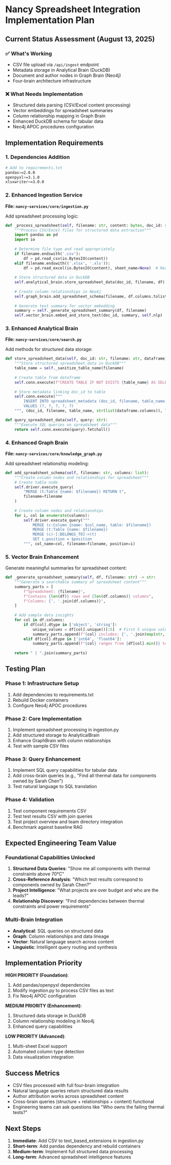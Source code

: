 # Nancy Spreadsheet Integration Implementation Plan

## Current Status Assessment (August 13, 2025)

### ✅ What's Working
- CSV file upload via `/api/ingest` endpoint
- Metadata storage in Analytical Brain (DuckDB)
- Document and author nodes in Graph Brain (Neo4j)
- Four-brain architecture infrastructure

### ❌ What Needs Implementation
- Structured data parsing (CSV/Excel content processing)
- Vector embeddings for spreadsheet summaries
- Column relationship mapping in Graph Brain
- Enhanced DuckDB schema for tabular data
- Neo4j APOC procedures configuration

## Implementation Requirements

### 1. Dependencies Addition
```bash
# Add to requirements.txt
pandas>=2.0.0
openpyxl>=3.1.0
xlsxwriter>=3.0.0
```

### 2. Enhanced Ingestion Service

**File: `nancy-services/core/ingestion.py`**

Add spreadsheet processing logic:
```python
def _process_spreadsheet(self, filename: str, content: bytes, doc_id: str):
    """Process CSV/Excel files for structured data extraction"""
    import pandas as pd
    import io
    
    # Determine file type and read appropriately
    if filename.endswith('.csv'):
        df = pd.read_csv(io.BytesIO(content))
    elif filename.endswith(('.xlsx', '.xls')):
        df = pd.read_excel(io.BytesIO(content), sheet_name=None)  # Read all sheets
    
    # Store structured data in DuckDB
    self.analytical_brain.store_spreadsheet_data(doc_id, filename, df)
    
    # Create column relationships in Neo4j
    self.graph_brain.add_spreadsheet_schema(filename, df.columns.tolist())
    
    # Generate text summary for vector embedding
    summary = self._generate_spreadsheet_summary(df, filename)
    self.vector_brain.embed_and_store_text(doc_id, summary, self.nlp)
```

### 3. Enhanced Analytical Brain

**File: `nancy-services/core/search.py`**

Add methods for structured data storage:
```python
def store_spreadsheet_data(self, doc_id: str, filename: str, dataframe):
    """Store structured spreadsheet data in DuckDB"""
    table_name = self._sanitize_table_name(filename)
    
    # Create table from dataframe
    self.conn.execute(f"CREATE TABLE IF NOT EXISTS {table_name} AS SELECT * FROM dataframe")
    
    # Store metadata linking doc_id to table
    self.conn.execute("""
        INSERT INTO spreadsheet_metadata (doc_id, filename, table_name, columns, row_count)
        VALUES (?, ?, ?, ?, ?)
    """, (doc_id, filename, table_name, str(list(dataframe.columns)), len(dataframe)))

def query_spreadsheet_data(self, query: str):
    """Execute SQL queries on spreadsheet data"""
    return self.conn.execute(query).fetchall()
```

### 4. Enhanced Graph Brain

**File: `nancy-services/core/knowledge_graph.py`**

Add spreadsheet relationship modeling:
```python
def add_spreadsheet_schema(self, filename: str, columns: list):
    """Create column nodes and relationships for spreadsheet"""
    # Create table node
    self.driver.execute_query(
        "MERGE (t:Table {name: $filename}) RETURN t",
        filename=filename
    )
    
    # Create column nodes and relationships
    for i, col in enumerate(columns):
        self.driver.execute_query("""
            MERGE (c:Column {name: $col_name, table: $filename})
            MERGE (t:Table {name: $filename})
            MERGE (c)-[:BELONGS_TO]->(t)
            SET c.position = $position
        """, col_name=col, filename=filename, position=i)
```

### 5. Vector Brain Enhancement

Generate meaningful summaries for spreadsheet content:
```python
def _generate_spreadsheet_summary(self, df, filename: str) -> str:
    """Generate a searchable summary of spreadsheet content"""
    summary_parts = [
        f"Spreadsheet: {filename}",
        f"Contains {len(df)} rows and {len(df.columns)} columns",
        f"Columns: {', '.join(df.columns)}",
    ]
    
    # Add sample data insights
    for col in df.columns:
        if df[col].dtype in ['object', 'string']:
            unique_values = df[col].unique()[:5]  # First 5 unique values
            summary_parts.append(f"{col} includes: {', '.join(map(str, unique_values))}")
        elif df[col].dtype in ['int64', 'float64']:
            summary_parts.append(f"{col} ranges from {df[col].min()} to {df[col].max()}")
    
    return " | ".join(summary_parts)
```

## Testing Plan

### Phase 1: Infrastructure Setup
1. Add dependencies to requirements.txt
2. Rebuild Docker containers
3. Configure Neo4j APOC procedures

### Phase 2: Core Implementation
1. Implement spreadsheet processing in ingestion.py
2. Add structured storage to AnalyticalBrain
3. Enhance GraphBrain with column relationships
4. Test with sample CSV files

### Phase 3: Query Enhancement
1. Implement SQL query capabilities for tabular data
2. Add cross-brain queries (e.g., "Find all thermal data for components owned by Sarah Chen")
3. Test natural language to SQL translation

### Phase 4: Validation
1. Test component requirements CSV
2. Test test results CSV with join queries
3. Test project overview and team directory integration
4. Benchmark against baseline RAG

## Expected Engineering Team Value

### Foundational Capabilities Unlocked
1. **Structured Data Queries**: "Show me all components with thermal constraints above 70°C"
2. **Cross-Reference Analysis**: "Which test results correspond to components owned by Sarah Chen?"
3. **Project Intelligence**: "What projects are over budget and who are the leads?"
4. **Relationship Discovery**: "Find dependencies between thermal constraints and power requirements"

### Multi-Brain Integration
- **Analytical**: SQL queries on structured data
- **Graph**: Column relationships and data lineage
- **Vector**: Natural language search across content
- **Linguistic**: Intelligent query routing and synthesis

## Implementation Priority

**HIGH PRIORITY (Foundation)**:
1. Add pandas/openpyxl dependencies
2. Modify ingestion.py to process CSV files as text
3. Fix Neo4j APOC configuration

**MEDIUM PRIORITY (Enhancement)**:
1. Structured data storage in DuckDB
2. Column relationship modeling in Neo4j
3. Enhanced query capabilities

**LOW PRIORITY (Advanced)**:
1. Multi-sheet Excel support
2. Automated column type detection
3. Data visualization integration

## Success Metrics

- CSV files processed with full four-brain integration
- Natural language queries return structured data results
- Author attribution works across spreadsheet content
- Cross-brain queries (structure + relationships + content) functional
- Engineering teams can ask questions like "Who owns the failing thermal tests?"

## Next Steps

1. **Immediate**: Add CSV to text_based_extensions in ingestion.py
2. **Short-term**: Add pandas dependency and rebuild containers
3. **Medium-term**: Implement full structured data processing
4. **Long-term**: Advanced spreadsheet intelligence features